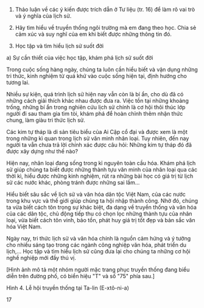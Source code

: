 1. Thảo luận về các ý kiến được trích dẫn ở Tư liệu (tr. 16) để làm rõ vai trò và ý nghĩa của lịch sử.

2. Hãy tìm hiểu về truyền thống ngôi trường mà em đang theo học. Chia sẻ cảm xúc và suy nghĩ của em khi biết được những thông tin đó.

2. Học tập và tìm hiểu lịch sử suốt đời

a) Sự cần thiết của việc học tập, khám phá lịch sử suốt đời

Trong cuộc sống hàng ngày, chúng ta luôn cần hiểu biết và vận dụng những tri thức, kinh nghiệm từ quá khứ vào cuộc sống hiện tại, định hướng cho tương lai.

Nhiều sự kiện, quá trình lịch sử hiện nay vẫn còn là bí ẩn, cho dù đã có những cách giải thích khác nhau được đưa ra. Việc tồn tại những khoảng trống, những bí ẩn trong nghiên cứu lịch sử chính là cơ hội thôi thúc lớp người đi sau tham gia tìm tòi, khám phá để hoàn chỉnh thêm nhận thức chung, làm giàu tri thức lịch sử.

Các kim tự tháp là di sản tiêu biểu của Ai Cập cổ đại và được xem là một trong những kì quan trong lịch sử văn minh nhân loại. Tuy nhiên, đến nay người ta vẫn chưa trả lời chính xác được câu hỏi: Những kim tự tháp đó đã được xây dựng như thế nào?

Hiện nay, nhân loại đang sống trong kỉ nguyên toàn cầu hóa. Khám phá lịch sử giúp chúng ta biết được những thành tựu văn minh của nhân loại qua các thời kì, hiểu được những kinh nghiệm, rút ra những bài học có giá trị từ lịch sử các nước khác, phòng tránh được những sai lầm...

Hiểu biết sâu sắc về lịch sử và văn hóa dân tộc Việt Nam, của các nước trong khu vực và thế giới giúp chúng ta hội nhập thành công. Nhờ đó, chúng ta vừa biết cách tôn trọng sự khác biệt, đa dạng về truyền thống và văn hóa của các dân tộc, chủ động tiếp thu có chọn lọc những thành tựu của nhân loại, vừa biết cách tôn vinh, bảo tồn, phát huy giá trị tốt đẹp và bản sắc văn hóa Việt Nam.

Ngày nay, tri thức lịch sử và văn hóa chính là nguồn cảm hứng và ý tưởng cho nhiều sáng tạo trong các ngành công nghiệp văn hóa, phát triển du lịch,... Học tập và tìm hiểu lịch sử cũng đưa lại cho chúng ta những cơ hội nghề nghiệp mới đầy thú vị.

[Hình ảnh mô tả một nhóm người mặc trang phục truyền thống đang biểu diễn trên đường phố, có biển hiệu "T" và số "75" phía sau.]

Hình 4. Lễ hội truyền thống tại Ta-lin (E-xtô-ni-a)

17